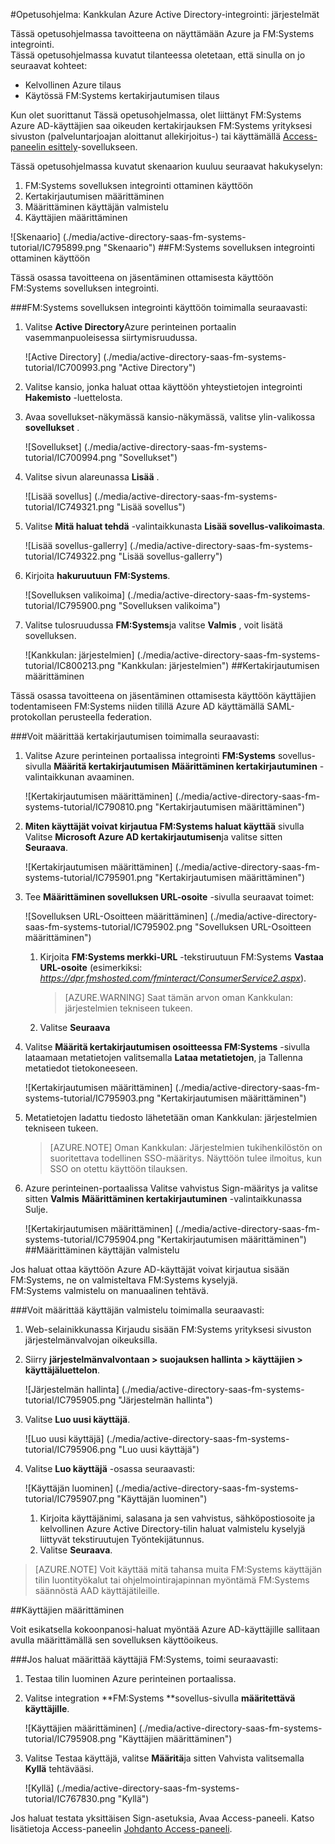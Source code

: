 <properties 
    pageTitle="Opetusohjelma: Kankkulan Azure Active Directory-integrointi: järjestelmien | Microsoft Azure" 
    description="Opettele käyttämään Kankkulan: järjestelmien Azure Active Directoryn käyttöön kertakirjautumisen, automaattinen valmistelu ja muiden kanssa!" 
    services="active-directory" 
    authors="jeevansd"  
    documentationCenter="na" 
    manager="femila"/>
<tags 
    ms.service="active-directory" 
    ms.devlang="na" 
    ms.topic="article" 
    ms.tgt_pltfrm="na" 
    ms.workload="identity" 
    ms.date="09/29/2016" 
    ms.author="jeedes" />

#<a name="tutorial-azure-active-directory-integration-with-fm-systems"></a>Opetusohjelma: Kankkulan Azure Active Directory-integrointi: järjestelmät
  
Tässä opetusohjelmassa tavoitteena on näyttämään Azure ja FM:Systems integrointi.  
Tässä opetusohjelmassa kuvatut tilanteessa oletetaan, että sinulla on jo seuraavat kohteet:

-   Kelvollinen Azure tilaus
-   Käytössä FM:Systems kertakirjautumisen tilaus
  
Kun olet suorittanut Tässä opetusohjelmassa, olet liittänyt FM:Systems Azure AD-käyttäjien saa oikeuden kertakirjauksen FM:Systems yrityksesi sivuston (palveluntarjoajan aloittanut allekirjoitus-) tai käyttämällä [Access-paneelin esittely](active-directory-saas-access-panel-introduction.md)-sovellukseen.
  
Tässä opetusohjelmassa kuvatut skenaarion kuuluu seuraavat hakukyselyn:

1.  FM:Systems sovelluksen integrointi ottaminen käyttöön
2.  Kertakirjautumisen määrittäminen
3.  Määrittäminen käyttäjän valmistelu
4.  Käyttäjien määrittäminen

![Skenaario] (./media/active-directory-saas-fm-systems-tutorial/IC795899.png "Skenaario")
##<a name="enabling-the-application-integration-for-fmsystems"></a>FM:Systems sovelluksen integrointi ottaminen käyttöön
  
Tässä osassa tavoitteena on jäsentäminen ottamisesta käyttöön FM:Systems sovelluksen integrointi.

###<a name="to-enable-the-application-integration-for-fmsystems-perform-the-following-steps"></a>FM:Systems sovelluksen integrointi käyttöön toimimalla seuraavasti:

1.  Valitse **Active Directory**Azure perinteinen portaalin vasemmanpuoleisessa siirtymisruudussa.

    ![Active Directory] (./media/active-directory-saas-fm-systems-tutorial/IC700993.png "Active Directory")

2.  Valitse kansio, jonka haluat ottaa käyttöön yhteystietojen integrointi **Hakemisto** -luettelosta.

3.  Avaa sovellukset-näkymässä kansio-näkymässä, valitse ylin-valikossa **sovellukset** .

    ![Sovellukset] (./media/active-directory-saas-fm-systems-tutorial/IC700994.png "Sovellukset")

4.  Valitse sivun alareunassa **Lisää** .

    ![Lisää sovellus] (./media/active-directory-saas-fm-systems-tutorial/IC749321.png "Lisää sovellus")

5.  Valitse **Mitä haluat tehdä** -valintaikkunasta **Lisää sovellus-valikoimasta**.

    ![Lisää sovellus-gallerry] (./media/active-directory-saas-fm-systems-tutorial/IC749322.png "Lisää sovellus-gallerry")

6.  Kirjoita **hakuruutuun** **FM:Systems**.

    ![Sovelluksen valikoima] (./media/active-directory-saas-fm-systems-tutorial/IC795900.png "Sovelluksen valikoima")

7.  Valitse tulosruudussa **FM:Systems**ja valitse **Valmis** , voit lisätä sovelluksen.

    ![Kankkulan: järjestelmien] (./media/active-directory-saas-fm-systems-tutorial/IC800213.png "Kankkulan: järjestelmien")
##<a name="configuring-single-sign-on"></a>Kertakirjautumisen määrittäminen
  
Tässä osassa tavoitteena on jäsentäminen ottamisesta käyttöön käyttäjien todentamiseen FM:Systems niiden tilillä Azure AD käyttämällä SAML-protokollan perusteella federation.

###<a name="to-configure-single-sign-on-perform-the-following-steps"></a>Voit määrittää kertakirjautumisen toimimalla seuraavasti:

1.  Valitse Azure perinteinen portaalissa integrointi **FM:Systems** sovellus-sivulla **Määritä kertakirjautumisen** **Määrittäminen kertakirjautuminen** -valintaikkunan avaaminen.

    ![Kertakirjautumisen määrittäminen] (./media/active-directory-saas-fm-systems-tutorial/IC790810.png "Kertakirjautumisen määrittäminen")

2.  **Miten käyttäjät voivat kirjautua FM:Systems haluat käyttää** sivulla Valitse **Microsoft Azure AD kertakirjautumisen**ja valitse sitten **Seuraava**.

    ![Kertakirjautumisen määrittäminen] (./media/active-directory-saas-fm-systems-tutorial/IC795901.png "Kertakirjautumisen määrittäminen")

3.  Tee **Määrittäminen sovelluksen URL-osoite** -sivulla seuraavat toimet:

    ![Sovelluksen URL-Osoitteen määrittäminen] (./media/active-directory-saas-fm-systems-tutorial/IC795902.png "Sovelluksen URL-Osoitteen määrittäminen")

    1.  Kirjoita **FM:Systems merkki-URL** -tekstiruutuun FM:Systems **Vastaa URL-osoite** (esimerkiksi: *https://dpr.fmshosted.com/fminteract/ConsumerService2.aspx*).  

        >[AZURE.WARNING] Saat tämän arvon oman Kankkulan: järjestelmien tekniseen tukeen.

    2.  Valitse **Seuraava**

4.  Valitse **Määritä kertakirjautumisen osoitteessa FM:Systems** -sivulla lataamaan metatietojen valitsemalla **Lataa metatietojen**, ja Tallenna metatiedot tietokoneeseen.

    ![Kertakirjautumisen määrittäminen] (./media/active-directory-saas-fm-systems-tutorial/IC795903.png "Kertakirjautumisen määrittäminen")

5.  Metatietojen ladattu tiedosto lähetetään oman Kankkulan: järjestelmien tekniseen tukeen.

    >[AZURE.NOTE] Oman Kankkulan: Järjestelmien tukihenkilöstön on suoritettava todellinen SSO-määritys.
Näyttöön tulee ilmoitus, kun SSO on otettu käyttöön tilauksen.

6.  Azure perinteinen-portaalissa Valitse vahvistus Sign-määritys ja valitse sitten **Valmis** **Määrittäminen kertakirjautuminen** -valintaikkunassa Sulje.

    ![Kertakirjautumisen määrittäminen] (./media/active-directory-saas-fm-systems-tutorial/IC795904.png "Kertakirjautumisen määrittäminen")
##<a name="configuring-user-provisioning"></a>Määrittäminen käyttäjän valmistelu
  
Jos haluat ottaa käyttöön Azure AD-käyttäjät voivat kirjautua sisään FM:Systems, ne on valmisteltava FM:Systems kyselyjä.  
FM:Systems valmistelu on manuaalinen tehtävä.

###<a name="to-configure-user-provisioning-perform-the-following-steps"></a>Voit määrittää käyttäjän valmistelu toimimalla seuraavasti:

1.  Web-selainikkunassa Kirjaudu sisään FM:Systems yrityksesi sivuston järjestelmänvalvojan oikeuksilla.

2.  Siirry **järjestelmänvalvontaan \> suojauksen hallinta \> käyttäjien \> käyttäjäluettelon**.

    ![Järjestelmän hallinta] (./media/active-directory-saas-fm-systems-tutorial/IC795905.png "Järjestelmän hallinta")

3.  Valitse **Luo uusi käyttäjä**.

    ![Luo uusi käyttäjä] (./media/active-directory-saas-fm-systems-tutorial/IC795906.png "Luo uusi käyttäjä")

4.  Valitse **Luo käyttäjä** -osassa seuraavasti:

    ![Käyttäjän luominen] (./media/active-directory-saas-fm-systems-tutorial/IC795907.png "Käyttäjän luominen")

    1.  Kirjoita käyttäjänimi, salasana ja sen vahvistus, sähköpostiosoite ja kelvollinen Azure Active Directory-tilin haluat valmistelu kyselyjä liittyvät tekstiruutujen Työntekijätunnus.
    2.  Valitse **Seuraava**.

>[AZURE.NOTE] Voit käyttää mitä tahansa muita FM:Systems käyttäjän tilin luontityökalut tai ohjelmointirajapinnan myöntämä FM:Systems säännöstä AAD käyttäjätileille.

##<a name="assigning-users"></a>Käyttäjien määrittäminen
  
Voit esikatsella kokoonpanosi-haluat myöntää Azure AD-käyttäjille sallitaan avulla määrittämällä sen sovelluksen käyttöoikeus.

###<a name="to-assign-users-to-fmsystems-perform-the-following-steps"></a>Jos haluat määrittää käyttäjiä FM:Systems, toimi seuraavasti:

1.  Testaa tilin luominen Azure perinteinen portaalissa.

2.  Valitse integration **FM:Systems **sovellus-sivulla **määritettävä käyttäjille**.

    ![Käyttäjien määrittäminen] (./media/active-directory-saas-fm-systems-tutorial/IC795908.png "Käyttäjien määrittäminen")

3.  Valitse Testaa käyttäjä, valitse **Määritä**ja sitten Vahvista valitsemalla **Kyllä** tehtävääsi.

    ![Kyllä] (./media/active-directory-saas-fm-systems-tutorial/IC767830.png "Kyllä")
  
Jos haluat testata yksittäisen Sign-asetuksia, Avaa Access-paneeli. Katso lisätietoja Access-paneelin [Johdanto Access-paneeli](active-directory-saas-access-panel-introduction.md).
